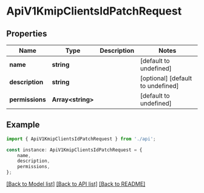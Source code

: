 # ApiV1KmipClientsIdPatchRequest


## Properties

Name | Type | Description | Notes
------------ | ------------- | ------------- | -------------
**name** | **string** |  | [default to undefined]
**description** | **string** |  | [optional] [default to undefined]
**permissions** | **Array&lt;string&gt;** |  | [default to undefined]

## Example

```typescript
import { ApiV1KmipClientsIdPatchRequest } from './api';

const instance: ApiV1KmipClientsIdPatchRequest = {
    name,
    description,
    permissions,
};
```

[[Back to Model list]](../README.md#documentation-for-models) [[Back to API list]](../README.md#documentation-for-api-endpoints) [[Back to README]](../README.md)

